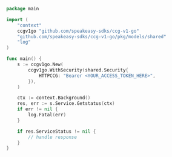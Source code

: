 <!-- Start SDK Example Usage [usage] -->
```go
package main

import (
	"context"
	ccgv1go "github.com/speakeasy-sdks/ccg-v1-go"
	"github.com/speakeasy-sdks/ccg-v1-go/pkg/models/shared"
	"log"
)

func main() {
	s := ccgv1go.New(
		ccgv1go.WithSecurity(shared.Security{
			HTTPCCG: "Bearer <YOUR_ACCESS_TOKEN_HERE>",
		}),
	)

	ctx := context.Background()
	res, err := s.Service.Getstatus(ctx)
	if err != nil {
		log.Fatal(err)
	}

	if res.ServiceStatus != nil {
		// handle response
	}
}

```
<!-- End SDK Example Usage [usage] -->
